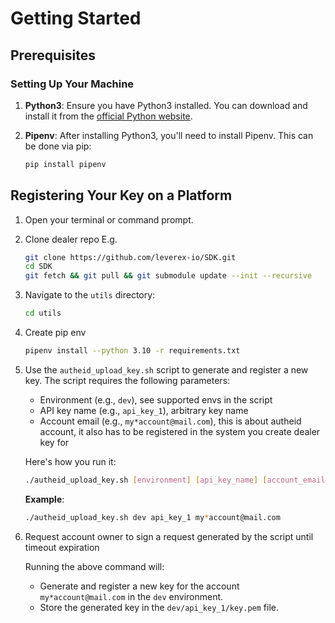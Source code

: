 # **Getting Started**

## **Prerequisites**

### **Setting Up Your Machine**
1. **Python3**: Ensure you have Python3 installed. You can download and install it from the [official Python website](https://www.python.org/downloads/).
   
2. **Pipenv**: After installing Python3, you'll need to install Pipenv. This can be done via pip:
    ```bash
    pip install pipenv
    ```

## **Registering Your Key on a Platform**

1. Open your terminal or command prompt.

2. Clone dealer repo
    E.g.
    ```sh
    git clone https://github.com/leverex-io/SDK.git
    cd SDK
    git fetch && git pull && git submodule update --init --recursive
    ```

3. Navigate to the `utils` directory:
    ```sh
    cd utils
    ```

4. Create pip env
    ```sh
    pipenv install --python 3.10 -r requirements.txt
    ```

5. Use the `autheid_upload_key.sh` script to generate and register a new key.
    The script requires the following parameters:
   - Environment (e.g., `dev`), see supported envs in the script
   - API key name (e.g., `api_key_1`), arbitrary key name
   - Account email (e.g., `my*account@mail.com`), this is about autheid account, it also has to be registered in the system you create dealer key for

    Here's how you run it:

    ```sh
    ./autheid_upload_key.sh [environment] [api_key_name] [account_email]
    ```

    **Example**:
    ```sh
    ./autheid_upload_key.sh dev api_key_1 my*account@mail.com
    ```
6. Request account owner to sign a request generated by the script until timeout expiration

    Running the above command will:
   - Generate and register a new key for the account `my*account@mail.com` in the `dev` environment.
   - Store the generated key in the `dev/api_key_1/key.pem` file.

